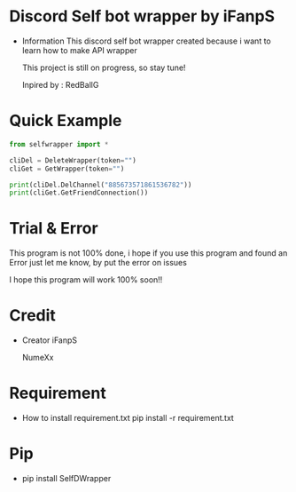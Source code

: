 # Discord Self bot wrapper by iFanpS
- Information
    This discord self bot wrapper created because i want to learn how to make API wrapper

    This project is still on progress, so stay tune!
    
    Inpired by : RedBallG

# Quick Example
```Python
from selfwrapper import *

cliDel = DeleteWrapper(token="")
cliGet = GetWrapper(token="")

print(cliDel.DelChannel("885673571861536782"))
print(cliGet.GetFriendConnection())
```

# Trial & Error
This program is not 100% done, i hope if you use this program and found an Error just let me know, by put the error on issues

I hope this program will work 100% soon!!

# Credit
- Creator 
    iFanpS
    
    NumeXx

# Requirement
- How to install requirement.txt
    pip install -r requirement.txt
 
# Pip
- pip install SelfDWrapper
